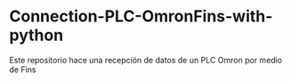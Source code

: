 # Connection-PLC-OmronFins-with-python
Este repositorio hace una recepción de datos de un PLC Omron por medio de Fins
